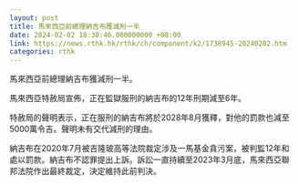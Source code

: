 ```yaml
---
layout: post
title: 馬來西亞前總理納吉布獲減刑一半
date: 2024-02-02 18:38:46.000000000 +08:00
link: https://news.rthk.hk/rthk/ch/component/k2/1738945-20240202.htm
categories: rthk
---
```


馬來西亞前總理納吉布獲減刑一半。

馬來西亞特赦局宣佈，正在監獄服刑的納吉布的12年刑期減至6年。

特赦局的聲明表示，正在服刑的納吉布將於2028年8月獲釋，對他的罰款也減至5000萬令吉。聲明未有交代減刑的理由。

納吉布在2020年7月被吉隆玻高等法院裁定涉及一馬基金貪污案，被判監12年和處以罰款。納吉布不認罪提出上訴。訴訟一直持續至2023年3月底，馬來西亞聯邦法院作出最終裁定，決定維持此前判決。
